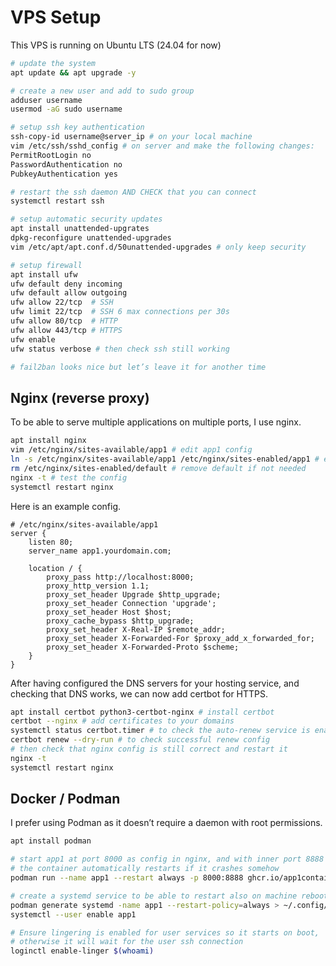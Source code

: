# VPS Setup

This VPS is running on Ubuntu LTS (24.04 for now)

```sh
# update the system
apt update && apt upgrade -y

# create a new user and add to sudo group
adduser username
usermod -aG sudo username

# setup ssh key authentication
ssh-copy-id username@server_ip # on your local machine
vim /etc/ssh/sshd_config # on server and make the following changes:
PermitRootLogin no
PasswordAuthentication no
PubkeyAuthentication yes

# restart the ssh daemon AND CHECK that you can connect
systemctl restart ssh

# setup automatic security updates
apt install unattended-upgrates
dpkg-reconfigure unattended-upgrades
vim /etc/apt/apt.conf.d/50unattended-upgrades # only keep security

# setup firewall
apt install ufw
ufw default deny incoming
ufw default allow outgoing
ufw allow 22/tcp  # SSH
ufw limit 22/tcp  # SSH 6 max connections per 30s
ufw allow 80/tcp  # HTTP
ufw allow 443/tcp # HTTPS
ufw enable
ufw status verbose # then check ssh still working

# fail2ban looks nice but let’s leave it for another time
```

## Nginx (reverse proxy)

To be able to serve multiple applications on multiple ports, I use nginx.

```sh
apt install nginx
vim /etc/nginx/sites-available/app1 # edit app1 config
ln -s /etc/nginx/sites-available/app1 /etc/nginx/sites-enabled/app1 # enable it
rm /etc/nginx/sites-enabled/default # remove default if not needed
nginx -t # test the config
systemctl restart nginx
```

Here is an example config.

```nginx
# /etc/nginx/sites-available/app1
server {
    listen 80;
    server_name app1.yourdomain.com;

    location / {
        proxy_pass http://localhost:8000;
        proxy_http_version 1.1;
        proxy_set_header Upgrade $http_upgrade;
        proxy_set_header Connection 'upgrade';
        proxy_set_header Host $host;
        proxy_cache_bypass $http_upgrade;
        proxy_set_header X-Real-IP $remote_addr;
        proxy_set_header X-Forwarded-For $proxy_add_x_forwarded_for;
        proxy_set_header X-Forwarded-Proto $scheme;
    }
}
```

After having configured the DNS servers for your hosting service,
and checking that DNS works, we can now add certbot for HTTPS.

```sh
apt install certbot python3-certbot-nginx # install certbot
certbot --nginx # add certificates to your domains
systemctl status certbot.timer # to check the auto-renew service is enabled
certbot renew --dry-run # to check successful renew config
# then check that nginx config is still correct and restart it
nginx -t
systemctl restart nginx
```

## Docker / Podman

I prefer using Podman as it doesn’t require a daemon with root permissions.

```sh
apt install podman

# start app1 at port 8000 as config in nginx, and with inner port 8888
# the container automatically restarts if it crashes somehow
podman run --name app1 --restart always -p 8000:8888 ghcr.io/app1container:latest

# create a systemd service to be able to restart also on machine reboot
podman generate systemd -name app1 --restart-policy=always > ~/.config/systemd/user/app1
systemctl --user enable app1

# Ensure lingering is enabled for user services so it starts on boot,
# otherwise it will wait for the user ssh connection
loginctl enable-linger $(whoami)
```
